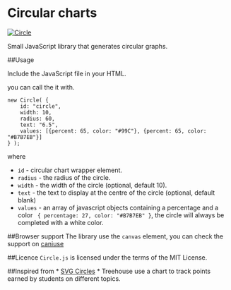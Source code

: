 # Circular charts

[![Circle](http://younesrafie.com/images/circle.png)](http://younesrafie.com)

Small JavaScript library that generates circular graphs.

##Usage

Include the JavaScript file in your HTML.

you can call the it with.

```
new Circle( {
    id: "circle",
    width: 10,
    radius: 60,
    text: "6.5",
    values: [{percent: 65, color: "#99C"}, {percent: 65, color: "#B7B7EB"}]
} );
```

where

* `id` - circular chart wrapper element.
* `radius` - the radius of the circle.
* `width` - the width of the circle (optional, default 10).
* `text` - the text to display at the centre of the circle (optional, default blank)
* `values` - an array of javascript objects containing a percentage and a color ``` { percentage: 27, color: "#B7B7EB" }```, the circle will always be completed with a white color.

##Browser support
The library use the `canvas` element, you can check the support on [caniuse](http://caniuse.com/#search=canvas)

##Licence
`Circle.js` is licensed under the terms of the MIT License.

##Inspired from
    * [SVG Circles](https://github.com/lugolabs/circles)
    * Treehouse use a chart to track points earned by students on different topics.

